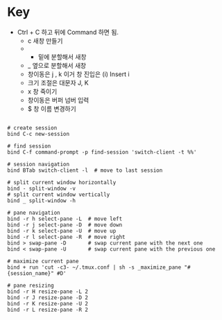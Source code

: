 # Key

- Ctrl + C 하고  뒤에  Command 하면 됨.
  - c 새창 만들기
  - - 밑에 분할해서 새창
  - _ 옆으로 분할해서 새창
  - 창이동은 j , k 이거  창 진입은 (i) Insert i
  - 크기 조절은 대문자 J, K
  - x 창 죽이기
  - 창이동은 버퍼 넘버 입력
  - $ 창 이름 변경하기

```

# create session
bind C-c new-session

# find session
bind C-f command-prompt -p find-session 'switch-client -t %%'

# session navigation
bind BTab switch-client -l  # move to last session

# split current window horizontally
bind - split-window -v
# split current window vertically
bind _ split-window -h

# pane navigation
bind -r h select-pane -L  # move left
bind -r j select-pane -D  # move down
bind -r k select-pane -U  # move up
bind -r l select-pane -R  # move right
bind > swap-pane -D       # swap current pane with the next one
bind < swap-pane -U       # swap current pane with the previous one

# maximize current pane
bind + run 'cut -c3- ~/.tmux.conf | sh -s _maximize_pane "#{session_name}" #D'

# pane resizing
bind -r H resize-pane -L 2
bind -r J resize-pane -D 2
bind -r K resize-pane -U 2
bind -r L resize-pane -R 2

```
